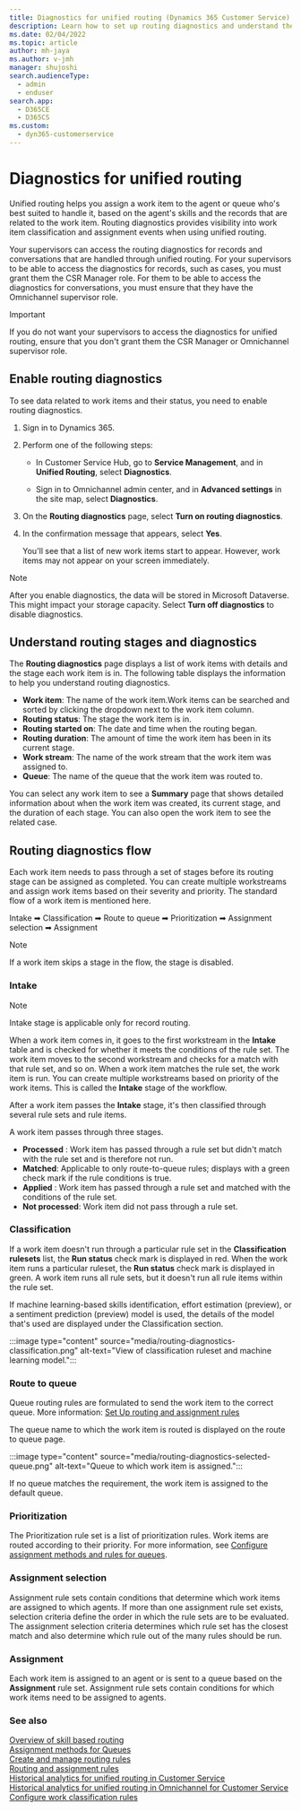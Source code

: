 ```yaml
---
title: Diagnostics for unified routing (Dynamics 365 Customer Service) | MicrosoftDocs
description: Learn how to set up routing diagnostics and understand the different stages of routing work items.
ms.date: 02/04/2022
ms.topic: article
author: mh-jaya
ms.author: v-jmh
manager: shujoshi
search.audienceType: 
  - admin
  - enduser
search.app: 
  - D365CE
  - D365CS
ms.custom: 
  - dyn365-customerservice
---
```


# Diagnostics for unified routing

Unified routing helps you assign a work item to the agent or queue who's best suited to handle it, based on the agent's skills and the records that are related to the work item. Routing diagnostics provides visibility into work item classification and assignment events when using unified routing.

Your supervisors can access the routing diagnostics for records and conversations that are handled through unified routing. For your supervisors to be able to access the diagnostics for records, such as cases, you must grant them the CSR Manager role. For them to be able to access the diagnostics for conversations, you must ensure that they have the Omnichannel supervisor role.

> [!Important]
> If you do not want your supervisors to access the diagnostics for unified routing, ensure that you don't grant them the CSR Manager or Omnichannel supervisor role.

## Enable routing diagnostics

To see data related to work items and their status, you need to enable routing diagnostics.

1. Sign in to Dynamics 365.

2. Perform one of the following steps:

   - In Customer Service Hub, go to **Service Management**, and in **Unified Routing**, select **Diagnostics**.

   - Sign in to Omnichannel admin center, and in **Advanced settings** in the site map, select **Diagnostics**.

3. On the **Routing diagnostics** page, select **Turn on routing diagnostics**.

4. In the confirmation message that appears, select **Yes**.

   You'll see that a list of new work items start to appear. However, work items may not appear on your screen immediately.

> [!NOTE]
> After you enable diagnostics, the data will be stored in Microsoft Dataverse. This might impact your storage capacity. Select **Turn off diagnostics** to disable diagnostics.


## Understand routing stages and diagnostics

The **Routing diagnostics** page displays a list of work items with details and the stage each work item is in. The following table displays the information to help you understand routing diagnostics.

- **Work item**: The name of the work item.Work items can be searched and sorted by clicking the dropdown next to the work item column.
- **Routing status**: The stage the work item is in.
- **Routing started on**: The date and time when the routing began.
- **Routing duration**: The amount of time the work item has been in its current stage.
- **Work stream**: The name of the work stream that the work item was assigned to.
- **Queue**: The name of the queue that the work item was routed to.

You can select any work item to see a **Summary** page that shows detailed information about when the work item was created, its current stage, and the duration of each stage. You can also open the work item to see the related case.

## Routing diagnostics flow

Each work item needs to pass through a set of stages before its routing stage can be assigned as completed. You can create multiple workstreams and assign work items based on their severity and priority. The standard flow of a work item is mentioned here.

Intake ➡ Classification ➡ Route to queue ➡ Prioritization ➡ Assignment selection ➡ Assignment

> [!NOTE]
> If a work item skips a stage in the flow, the stage is disabled.

### Intake

> [!NOTE]
> Intake stage is applicable only for record routing.

When a work item comes in, it goes to the first workstream in the **Intake** table and is checked for whether it meets the conditions of the rule set. The work item moves to the second workstream and checks for a match with that rule set, and so on. When a work item matches the rule set, the work item is run. You can create multiple workstreams based on priority of the work items. This is called the **Intake** stage of the workflow.

After a work item passes the **Intake** stage, it's then classified through several rule sets and rule items.

A work item passes through three stages.

- **Processed** : Work item has passed through a rule set but didn't match with the rule set and is therefore not run.
- **Matched**: Applicable to only route-to-queue rules; displays with a green check mark if the rule conditions is true.
- **Applied** : Work item has passed through a rule set and matched with the conditions of the rule set.
- **Not processed**: Work item did not pass through a rule set.

### Classification

If a work item doesn't run through a particular rule set in the **Classification rulesets** list, the **Run status** check mark is displayed in red. When the work item runs a particular ruleset, the **Run status** check mark is displayed in green. A work item runs all rule sets, but it doesn't run all rule items within the rule set.

If machine learning-based skills identification, effort estimation (preview), or a sentiment prediction (preview) model is used, the details of the model that's used are displayed under the Classification section.

:::image type="content" source="media/routing-diagnostics-classification.png" alt-text="View of classification ruleset and machine learning model.":::

### Route to queue

Queue routing rules are formulated to send the work item to the correct queue. More information: [Set Up routing and assignment rules](routing-rules.md)

The queue name to which the work item is routed is displayed on the route to queue page.

:::image type="content" source="media/routing-diagnostics-selected-queue.png" alt-text="Queue to which work item is assigned.":::

If no queue matches the requirement, the work item is assigned to the default queue.

### Prioritization

The Prioritization rule set is a list of prioritization rules. Work items are routed according to their priority. For more information, see [Configure assignment methods and rules for queues](configure-assignment-rules.md).

### Assignment selection

Assignment rule sets contain conditions that determine which work items are assigned to which agents. If more than one assignment rule set exists, selection criteria define the order in which the rule sets are to be evaluated. The assignment selection criteria determines which rule set has the closest match and also determine which rule out of the many rules should be run.

### Assignment

Each work item is assigned to an agent or is sent to a queue based on the **Assignment** rule set. Assignment rule sets contain conditions for which work items need to be assigned to agents.

### See also

[Overview of skill based routing](overview-skill-work-distribution.md)  
[Assignment methods for Queues](assignment-methods.md)  
[Create and manage routing rules](routing-rules.md)  
[Routing and assignment rules](routing-workstream-queues.md)  
[Historical analytics for unified routing in Customer Service](cs-historical-analytics-unified-routing.md)  
[Historical analytics for unified routing in Omnichannel for Customer Service](oc-historical-analytics-unified-routing.md)  
[Configure work classification rules](configure-work-classification.md)  

